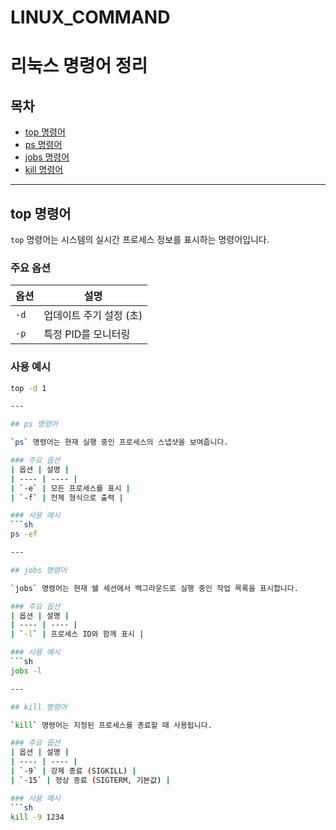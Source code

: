 # LINUX_COMMAND

# 리눅스 명령어 정리

## 목차
- [top 명령어](#top-명령어)
- [ps 명령어](#ps-명령어)
- [jobs 명령어](#jobs-명령어)
- [kill 명령어](#kill-명령어)

---

## top 명령어

`top` 명령어는 시스템의 실시간 프로세스 정보를 표시하는 명령어입니다.

### 주요 옵션
| 옵션 | 설명 |
| ---- | ---- |
| `-d` | 업데이트 주기 설정 (초) |
| `-p` | 특정 PID를 모니터링 |

### 사용 예시
```sh
top -d 1

---

## ps 명령어

`ps` 명령어는 현재 실행 중인 프로세스의 스냅샷을 보여줍니다.

### 주요 옵션
| 옵션 | 설명 |
| ---- | ---- |
| `-e` | 모든 프로세스를 표시 |
| `-f` | 전체 형식으로 출력 |

### 사용 예시
```sh
ps -ef

---

## jobs 명령어

`jobs` 명령어는 현재 쉘 세션에서 백그라운드로 실행 중인 작업 목록을 표시합니다.

### 주요 옵션
| 옵션 | 설명 |
| ---- | ---- |
| `-l` | 프로세스 ID와 함께 표시 |

### 사용 예시
```sh
jobs -l

---

## kill 명령어

`kill` 명령어는 지정된 프로세스를 종료할 때 사용됩니다.

### 주요 옵션
| 옵션 | 설명 |
| ---- | ---- |
| `-9` | 강제 종료 (SIGKILL) |
| `-15` | 정상 종료 (SIGTERM, 기본값) |

### 사용 예시
```sh
kill -9 1234
